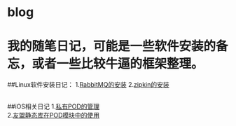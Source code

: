 # blog
# 我的随笔日记，可能是一些软件安装的备忘，或者一些比较牛逼的框架整理。
##Linux软件安装日记： 
1.<a href="https://github.com/AmadeusSys/blog/blob/master/RabbitMQ.md">RabbitMQ的安装</a> 
2.<a href="https://github.com/AmadeusSys/blog/blob/master/zipkin.md">zipkin的安装</a> 
##

##iOS相关日记
1.<a href="https://github.com/AmadeusSys/blog/blob/master/Pod.md">私有POD的管理</a>  
2.<a href="https://github.com/AmadeusSys/blog/blob/master/Pod.md">友盟静态库在POD模块中的使用</a> 
##
